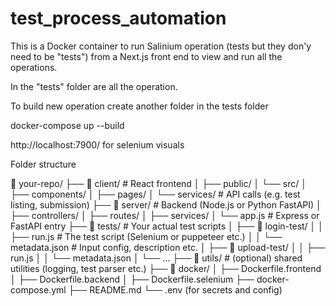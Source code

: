 # test_process_automation

This is a Docker container to run Salinium operation (tests but they don'y need to be "tests") from a Next.js front end to view and run all the operations. 

In the "tests" folder are all the operation.

To build new operation create another folder in the tests folder

docker-compose up --build

http://localhost:7900/ for selenium visuals

Folder structure 

📁 your-repo/
├── 📁 client/               # React frontend
│   ├── public/
│   └── src/
│       ├── components/
│       ├── pages/
│       └── services/       # API calls (e.g. test listing, submission)
├── 📁 server/               # Backend (Node.js or Python FastAPI)
│   ├── controllers/
│   ├── routes/
│   ├── services/
│   └── app.js              # Express or FastAPI entry
├── 📁 tests/                # Your actual test scripts
│   ├── 📁 login-test/
│   │   ├── run.js          # The test script (Selenium or puppeteer etc.)
│   │   └── metadata.json   # Input config, description etc.
│   ├── 📁 upload-test/
│   │   ├── run.js
│   │   └── metadata.json
│   └── ...
├── 📁 utils/               # (optional) shared utilities (logging, test parser etc.)
├── 📁 docker/
│   ├── Dockerfile.frontend
│   ├── Dockerfile.backend
│   ├── Dockerfile.selenium
├── docker-compose.yml
├── README.md
└── .env (for secrets and config)
